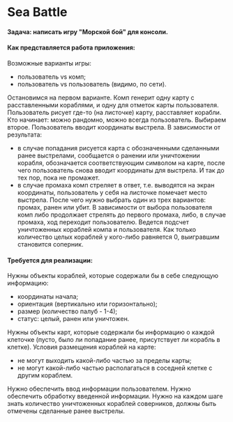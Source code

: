 # Sea Battle

#### Задача: написать игру "Морской бой" для консоли. 
#### Как представляется работа приложения:
Возможные варианты игры:
- пользователь vs комп;
- пользователь vs пользователь (видимо, по сети).

Остановимся на первом варианте. 
Комп генерит одну карту с расставленными кораблями, и одну для отметок карты пользователя.
Пользователь рисует где-то (на листочке) карту, расставляет корабли.
Кто начинает: можно рандомно, можно всегда пользователь. Выбираем второе.
Пользователь вводит координаты выстрела.
В зависимости от результата:
- в случае попадания рисуется карта с обозначенными сделанными ранее выстрелами, сообщается о ранении или уничтожении корабля, обозначается соответствующим символом на карте, после чего пользователь снова вводит координаты для выстрела. И так до тех пор, пока не промажет.
- в случае промаха комп стреляет в ответ, т.е. выводятся на экран координаты, пользователь у себя на листочке помечает место выстрела. После чего нужно выбрать один из трех вариантов: промах, ранен или убит. В зависимости от выбора пользователя комп либо продолжает стрелять до первого промаха, либо, в случае промаха, ход переходит пользователю.
Ведется подсчет уничтоженных кораблей компа и пользователя.
Как только количество целых кораблей у кого-либо равняется 0, выигравшим становится соперник.

#### Требуется для реализации:
Нужны объекты кораблей, которые содержали бы в себе следующую информацию:
- координаты начала;
- ориентация (вертикально или горизонтально);
- размер (количество палуб - 1-4);
- статус: целый, ранен или уничтожен.

Нужны объекты карт, которые содержали бы информацию о каждой клеточке (пусто, было ли попадание ранее, присутствует ли корабль в клетке).
Условия размещения кораблей на карте:
- не могут выходить какой-либо частью за пределы карты;
- не могут какой-либо частью располагаться в соседней клетке с другим кораблем.

Нужно обеспечить ввод информации пользователем.
Нужно обеспечить обработку введенной информации.
Нужно на каждом шаге знать количество уничтоженных кораблей соверников, должны быть отмечены сделанные ранее выстрелы.
